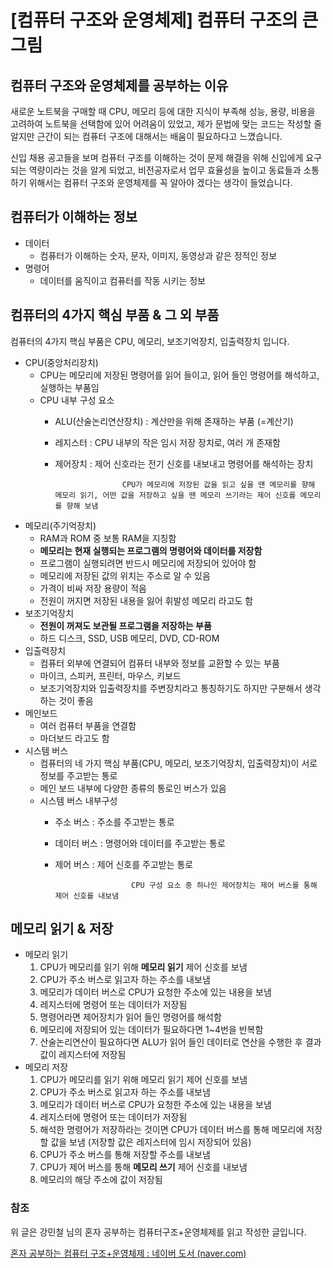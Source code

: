 # [컴퓨터 구조와 운영체제] 컴퓨터 구조의 큰 그림

## 컴퓨터 구조와 운영체제를 공부하는 이유

 새로운 노트북을 구매할 때 CPU, 메모리 등에 대한 지식이 부족해 성능, 용량, 비용을 고려하여 노트북을 선택함에 있어 어려움이 있었고, 제가 문법에 맞는 코드는 작성할 줄 알지만 근간이 되는 컴퓨터 구조에 대해서는 배움이 필요하다고 느꼈습니다.  

 신입 채용 공고들을 보며 컴퓨터 구조를 이해하는 것이 문제 해결을 위해 신입에게 요구되는 역량이라는 것을 알게 되었고, 비전공자로서 업무 효율성을 높이고 동료들과 소통하기 위해서는 컴퓨터 구조와 운영체제를 꼭 알아야 겠다는 생각이 들었습니다.

## 컴퓨터가 이해하는 정보

- 데이터
    - 컴퓨터가 이해하는 숫자, 문자, 이미지, 동영상과 같은 정적인 정보
- 명령어
    - 데이터를 움직이고 컴퓨터를 작동 시키는 정보
    

## 컴퓨터의 4가지 핵심 부품 & 그 외 부품

컴퓨터의 4가지 핵심 부품은 CPU, 메모리, 보조기억장치, 입출력장치 입니다.

- CPU(중앙처리장치)
    - CPU는 메모리에 저장된 명령어를 읽어 들이고, 읽어 들인 명령어를 해석하고, 실행하는 부품임
    - CPU 내부 구성 요소
        - ALU(산술논리연산장치) : 계산만을 위해 존재하는 부품 (=계산기)
        - 레지스터 : CPU 내부의 작은 임시 저장 장치로, 여러 개 존재함
        - 제어장치 : 제어 신호라는 전기 신호를 내보내고 명령어를 해석하는 장치
            
                             CPU가 메모리에 저장된 값을 읽고 싶을 땐 메모리를 향해 메모리 읽기, 어떤 값을 저장하고 싶을 땐 메모리 쓰기라는 제어 신호를 메모리를 향해 보냄
            
- 메모리(주기억장치)
    - RAM과 ROM 중 보통 RAM을 지칭함
    - **메모리는 현재 실행되는 프로그램의 명령어와 데이터를 저장함**
    - 프로그램이 실행되려면 반드시 메모리에 저장되어 있어야 함
    - 메모리에 저장된 값의 위치는 주소로 알 수 있음
    - 가격이 비싸 저장 용량이 적음
    - 전원이 꺼지면 저장된 내용을 잃어 휘발성 메모리 라고도 함
- 보조기억장치
    - **전원이 꺼져도 보관될 프로그램을 저장하는 부품**
    - 하드 디스크, SSD, USB 메모리, DVD, CD-ROM
- 입출력장치
    - 컴퓨터 외부에 연결되어 컴퓨터 내부와 정보를 교환할 수 있는 부품
    - 마이크, 스피커, 프린터, 마우스, 키보드
    - 보조기억장치와 입출력장치를 주변장치라고 통칭하기도 하지만 구분해서 생각하는 것이 좋음
- 메인보드
    - 여러 컴퓨터 부품을 연결함
    - 마더보드 라고도 함
- 시스템 버스
    - 컴퓨터의 네 가지 핵심 부품(CPU, 메모리, 보조기억장치, 입출력장치)이 서로 정보를 주고받는 통로
    - 메인 보드 내부에 다양한 종류의 통로인 버스가 있음
    - 시스템 버스 내부구성
        - 주소 버스 : 주소를 주고받는 통로
        - 데이터 버스 : 명령어와 데이터를 주고받는 통로
        - 제어 버스 : 제어 신호를 주고받는 통로
            
                               CPU 구성 요소 중 하나인 제어장치는 제어 버스를 통해 제어 신호를 내보냄
            

## 메모리 읽기 & 저장

- 메모리 읽기
    1. CPU가 메모리를 읽기 위해 **메모리 읽기** 제어 신호를 보냄 
    2. CPU가 주소 버스로 읽고자 하는 주소를 내보냄
    3. 메모리가 데이터 버스로 CPU가 요청한 주소에 있는 내용을 보냄
    4. 레지스터에 명령어 또는 데이터가 저장됨
    5. 명령어라면 제어장치가 읽어 들인 명령어를 해석함
    6. 메모리에 저장되어 있는 데이터가 필요하다면 1~4번을 반복함
    7. 산술논리연산이 필요하다면 ALU가 읽어 들인 데이터로 연산을 수행한 후 결과값이 레지스터에 저장됨
- 메모리 저장
    1. CPU가 메모리를 읽기 위해 메모리 읽기 제어 신호를 보냄 
    2. CPU가 주소 버스로 읽고자 하는 주소를 내보냄
    3. 메모리가 데이터 버스로 CPU가 요청한 주소에 있는 내용을 보냄
    4. 레지스터에 명령어 또는 데이터가 저장됨
    5. 해석한 명령어가 저장하라는 것이면 CPU가 데이터 버스를 통해 메모리에 저장할 값을 보냄 (저장할 값은 레지스터에 임시 저장되어 있음)
    6. CPU가 주소 버스를 통해 저장할 주소를 내보냄
    7. CPU가 제어 버스를 통해 **메모리 쓰기** 제어 신호를 내보냄
    8. 메모리의 해당 주소에 값이 저장됨

### 참조

위 글은 강민철 님의 혼자 공부하는 컴퓨터구조+운영체제를 읽고 작성한 글입니다. 

[혼자 공부하는 컴퓨터 구조+운영체제 : 네이버 도서 (naver.com)](https://search.shopping.naver.com/book/catalog/33824626625)